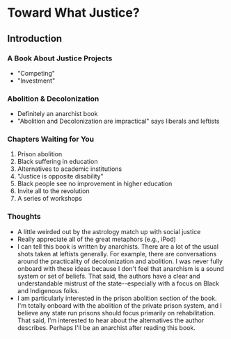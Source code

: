 # Toward What Justice?

## Introduction

### A Book About Justice Projects

- "Competing"
- "Investment"

### Abolition & Decolonization

- Definitely an anarchist book
- "Abolition and Decolonization are impractical" 
  says liberals and leftists

### Chapters Waiting for You

1. Prison abolition
2. Black suffering in education
3. Alternatives to academic institutions
4. "Justice is opposite disability"
5. Black people see no improvement in higher education
6. Invite all to the revolution
7. A series of workshops

### Thoughts

- A little weirded out by the astrology match up with social justice
- Really appreciate all of the great metaphors (e.g., iPod)
- I can tell this book is written by anarchists. There are
  a lot of the usual shots taken at leftists generally. For example,
  there are conversations around the practicality of decolonization
  and abolition. I was never fully onboard with these ideas because
  I don't feel that anarchism is a sound system or set of beliefs.
  That said, the authors have a clear and understandable mistrust 
  of the state--especially with a focus on Black and Indigenous
  folks. 
- I am particularly interested in the prison abolition section of
  the book. I'm totally onboard with the abolition of the private
  prison system, and I believe any state run prisons should focus
  primarily on rehabilitation. That said, I'm interested to hear
  about the alternatives the author describes. Perhaps I'll be
  an anarchist after reading this book. 
